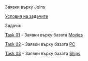 Заявки върху Joins


[Условия на задачите](https://github.com/vkraynova/Databases/blob/main/sem.04/sem.04-tasks.pdf)

Задачи:

[Task 01](https://github.com/vkraynova/Databases/blob/main/sem.04/task.01.sql) - Заявки върху базата [Movies](https://github.com/vkraynova/Databases/blob/main/Movies-MSSQL.sql)

[Task 02](https://github.com/vkraynova/Databases/blob/main/sem.04/task.02.sql) - Заявки върху базата [PC](https://github.com/vkraynova/Databases/blob/main/PC-MSSQL.sql)

[Task 03](https://github.com/vkraynova/Databases/blob/main/sem.04/task.03.sql) - Заявки върху базата [Ships](https://github.com/vkraynova/Databases/blob/main/Ships-MSSQL.sql)
